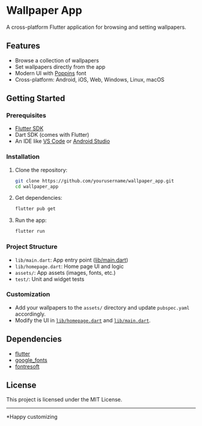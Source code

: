 # Wallpaper App

A cross-platform Flutter application for browsing and setting wallpapers.

## Features

- Browse a collection of wallpapers
- Set wallpapers directly from the app
- Modern UI with [Poppins](https://fonts.google.com/specimen/Poppins) font
- Cross-platform: Android, iOS, Web, Windows, Linux, macOS

## Getting Started

### Prerequisites

- [Flutter SDK](https://flutter.dev/docs/get-started/install)
- Dart SDK (comes with Flutter)
- An IDE like [VS Code](https://code.visualstudio.com/) or [Android Studio](https://developer.android.com/studio)

### Installation

1. Clone the repository:
   ```sh
   git clone https://github.com/yourusername/wallpaper_app.git
   cd wallpaper_app
   ```

2. Get dependencies:
   ```sh
   flutter pub get
   ```

3. Run the app:
   ```sh
   flutter run
   ```

### Project Structure

- `lib/main.dart`: App entry point ([lib/main.dart](lib/main.dart))
- `lib/homepage.dart`: Home page UI and logic
- `assets/`: App assets (images, fonts, etc.)
- `test/`: Unit and widget tests

### Customization

- Add your wallpapers to the `assets/` directory and update `pubspec.yaml` accordingly.
- Modify the UI in [`lib/homepage.dart`](lib/homepage.dart) and [`lib/main.dart`](lib/main.dart).

## Dependencies

- [flutter](https://pub.dev/packages/flutter)
- [google_fonts](https://pub.dev/packages/google_fonts)
- [fontresoft](https://pub.dev/packages/fontresoft)

## License

This project is licensed under the MIT License.

---

*Happy customizing